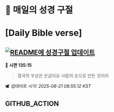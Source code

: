 # 🙏 매일의 성경 구절
# [Daily Bible verse]
## [![README에 성경구절 업데이트](https://github.com/DONGSUKA/first_test/actions/workflows/update-readme-bible.yml/badge.svg)](https://github.com/DONGSUKA/first_test/actions/workflows/update-readme-bible.yml)
<!-- START_BIBLE_VERSE -->
📖 **시편 135:15**
> 열국의 우상은 은금이요 사람의 손으로 만든 것이라

🕊️ _업데이트 시각: 2025-08-21 08:55:12 KST_
  <!-- END_BIBLE_VERSE -->
## GITHUB_ACTION
